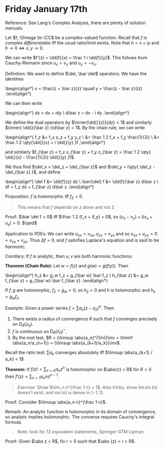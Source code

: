 # Friday January 17th

Reference:
See Lang's Complex Analysis, there are plenty of solution manuals.

Let $f; \Omega \to \CC$ be a complex-valued function.
Recall that $f$ is *complex differentiable* iff the usual ratio/limit exists.
Note that $h = x+iy$ and $h\to 0 \iff x,y\to 0$.

We can write $f'(z) = \dd{f}{x} = \frac 1 i \dd{f}{y}$.
This follows from Cauchy-Riemann since $u_x = v_y$ and $u_y = -v_x$.

Definition:
We want to define $\del, \bar \del$ operators.
We have the identities

\begin{align*}
x = \frac{z + \bar z}{z} \quad y = \frac{z - \bar z}{iz}
.\end{align*}

We can then write

\begin{align*}
dz = dx + idy \\
d\bar z = dx - i dy
.\end{align*}


We define the dual operators by $\inner{\dd{}{z}}{dz} = 1$ and similarly $\inner{ \dd{}{\bar z}  }{d\bar z} = 1$.
By the chain rule, we can write

\begin{align*}
f_z &= f_x x_z + f_y y_z \\
&= \frac 1 2 f_x + f_y \frac{1}{2i} \\
&= \frac 1 2 \qty{\dd{}{x} + i \dd{}{y} }f 
,\end{align*}

and similarly $f_{\bar z} = f_x x_{\bar z} + f_y z_{\bar z} = \frac 1 2 \qty{ \dd{}{x} - \frac{1}{2i} \dd{}{y}  }f$.

We thus find $\del_x = \del_z + \del_{\bar z}$ and $\del_y = i\qty{ \del_z - \del_{\bar z}  }$,
and define

\begin{align*}
\del f &= \dd{f}{z} dz \\
\bar{\del} f &= \dd{f}{\bar z} d\bar z \\
df = f_z dz + f_{\bar z} d\bar z
.\end{align*}

Proposition:
$f$ is holomorphic iff $f_{\bar z} = 0$.

> This means that $f$ depends on $z$ alone and not $\bar z$.

Proof:
$\bar \del f = 0$ iff $\frac 1 2 (f_x + if_y) = 0$, so $(u_x  - v_y) + i (v_x + u_y) = 0$.
$\qed$

Application to PDEs:
We can write $u_{xx} = v_{xy}, u_{yy} = v_{yx}$ and so $u_{xx} + u_{yy} = 0 = v_{xx} + v_{yy}$.
Thus $\Delta f = 0$, and $f$ satisfies Laplace's equation and is said to be *harmonic*.

Corollary:
If $f$ is analytic, then $u, v$ are both harmonic functions.

**Theorem (Chain Rule):**
Let $w = f(z)$ and $g(w) = g(f(z))$.
Then

\begin{align*}
h_z &= g_w f_z + g_{\bar w} \bar f_z \\
h_{\bar z} &= g_w f_{\bar z} + g_{\bar w} \bar f_{\bar z}
.\end{align*}

If $f, g$ are holomorphic, $f_{\bar z} = g_{\bar w} = 0$, so $h_{\bar z} = 0$ and $h$ is holomorphic and $h_z = g_w f_z$.

Example:
Given a power series $f=\sum a_n (z- z_0)^n$.
Then

1. There exists a radius of convergence $R$ such that $f$ converges precisely on $D_R(z_0)$.
2. $f$ is continuous on $D_R(z_0)^\circ$.
3. By the root test, $R = (\limsup \abs{a_n}^{1/n})\inv = \liminf \abs{a_n/a_{n+1}} = (\limsup \abs{a_{k+1}/a_k})\inv$.

Recall the ratio test: $\sum a_k$ converges absolutely iff $\limsup \abs{a_{k+1} / a_k} < 1$

**Theorem:**
If $f(z) = \sum_{n=0} a_n z^n$ is holomorphic on $\abs{z} < R$ for $R> 0$ then $f'(z) = \sum_{n=1} a_n n z^{n-1}$.

> *Exercise:*
> Show $\lim_n n^{\frac 1 n} =  1$.
> Also tricky: show $\lim \sin(n)$ doesn't exist, and $\sin(n)$ is dense in $[-1, 1]$.

Proof:
Consider $\limsup \abs{a_n n}^{\frac 1 n}$.

Remark:
An analytic function is holomorphic in its domain of convergence, so analytic implies holomorphic.
The converse requires Cauchy's integral formula.

> Note: look for 13 equivalent statements, Springer GTM Lipman.

Proof:
Given $\abs z < R$, fix $r>0$ such that $\abs {z} < r < R$.
